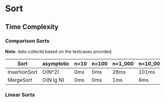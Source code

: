 # Sort

## Time Complexity

### Comparison Sorts

**Note**: data collectd based on the testcases provided.

| Sort          | asymptotic | n=10 | n=100 | n=1_000 | n=10_000 | n=100_000 |
|---------------|------------|------|-------|---------|----------|-----------|
| InsertionSort | O(N^2)     | 0ms  | 0ms   | 28ms    | 101ms    | 11452ms   |
| MergeSort     | O(N lg N)  | 0ms  | 0ms   | 1ms     | 6ms      | 42ms      |

### Linear Sorts
